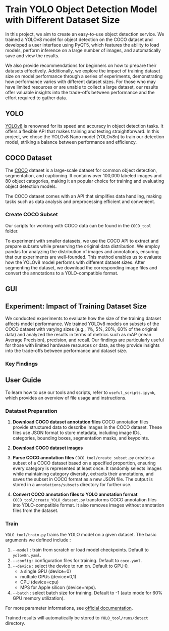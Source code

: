 # Train YOLO Object Detection Model with Different Dataset Size

In this project, we aim to create an easy-to-use object detection service. We trained a YOLOv8 model for object detection on the COCO dataset and developed a user interface using PyQT5, which features the ability to load models, perform inference on a large number of images, and automatically save and view the results.

We also provide recommendations for beginners on how to prepare their datasets effectively. Additionally, we explore the impact of training dataset size on model performance through a series of experiments, demonstrating how performance varies with different dataset sizes. For those who may have limited resources or are unable to collect a large dataset, our results offer valuable insights into the trade-offs between performance and the effort required to gather data.


## YOLO

[YOLOv8](https://docs.ultralytics.com/models/yolov8/) is renowned for its speed and accuracy in object detection tasks. It offers a flexible API that makes training and testing straightforward. In this project, we chose the YOLOv8 Nano model (YOLOv8n) to train our detection model, striking a balance between performance and efficiency.

## COCO Dataset

The [COCO](https://cocodataset.org/#home) dataset is a large-scale dataset for common object detection, segmentation, and captioning. It contains over 100,000 labeled images and 80 object categories, making it an popular choice for training and evaluating object detection models.

The COCO dataset comes with an API that simplifies data handling, making tasks such as data analysis and preprocessing efficient and convenient.

### Create COCO Subset

Our scripts for working with COCO data can be found in the `COCO_tool` folder.

To experiment with smaller datasets, we use the COCO API to extract and prepare subsets while preserving the original data distribution. We employ pandas for analyzing the distribution of images and annotations, ensuring that our experiments are well-founded. This method enables us to evaluate how the YOLOv8 model performs with different dataset sizes. After segmenting the dataset, we download the corresponding image files and convert the annotations to a YOLO-compatible format.

## GUI

## Experiment: Impact of Training Dataset Size

We conducted experiments to evaluate how the size of the training dataset affects model performance. We trained YOLOv8 models on subsets of the COCO dataset with varying sizes (e.g., 1%, 5%, 20%, 60% of the original data) and analyzed the results in terms of metrics such as mAP (mean Average Precision), precision, and recall. Our findings are particularly useful for those with limited hardware resources or data, as they provide insights into the trade-offs between performance and dataset size.

### Key Findings



## User Guide

To learn how to use our tools and scripts, refer to `useful_scripts.ipynb`, which provides an overview of file usage and instructions. 

### Datatset Preparation

1. **Download COCO dataset annotation files**
    COCO annotation files provide structured data to describe images in the COCO dataset. These files use JSON format to store metadata, including image IDs, categories, bounding boxes, segmentation masks, and keypoints.  

2. **Download COCO dataset images**

3. **Parse COCO annotation files** 
    `COCO_tool/create_subset.py` creates a subset of a COCO dataset based on a specified proportion, ensuring every category is represented at least once. It randomly selects images while maintaining category diversity, extracts their annotations, and saves the subset in COCO format as a new JSON file. The output is stored in a  `annotations/subsets` directory for further use.
5. **Convert COCO annotation files to YOLO annotation format**
    `COCO_tool/create_YOLO_dataset.py` transforms COCO annotation files into YOLO-compatible format. It also removes images without annotation files from the dataset.

### Train

`YOLO_tool/train.py` trains the YOLO model on a given dataset. The basic arguments we defined include : 

1. `--model` : train from scratch or load model checkpoints. Default to `yolov8n.yaml`.
2. `--config` : configuration files for training. Default to `coco.yaml`.
3. `--device` : select the device to run on. Default to GPU:0.
   - a single GPU (device=0)
   - multiple GPUs (device=0,1)
   - CPU (device=cpu)
   - MPS for Apple silicon (device=mps).
4. `--batch` : select batch size for training. Default to -1 (auto mode for 60% GPU memory utilization).

For more parameter informations, see [official documentation](https://docs.ultralytics.com/modes/train/#introduction).

Trained results will automatically be stored to `YOLO_tool/runs/detect` directory. 
